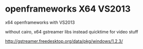 openframeworks X64 VS2013
==================

x64 openframeworks with VS2013

without cairo, x64 gstreamer libs instead quicktime for video stuff

http://gstreamer.freedesktop.org/data/pkg/windows/1.2.3/

